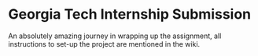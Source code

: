 # Georgia Tech Internship Submission

An absolutely amazing journey in wrapping up the assignment, all instructions to set-up the project are mentioned in the wiki.

